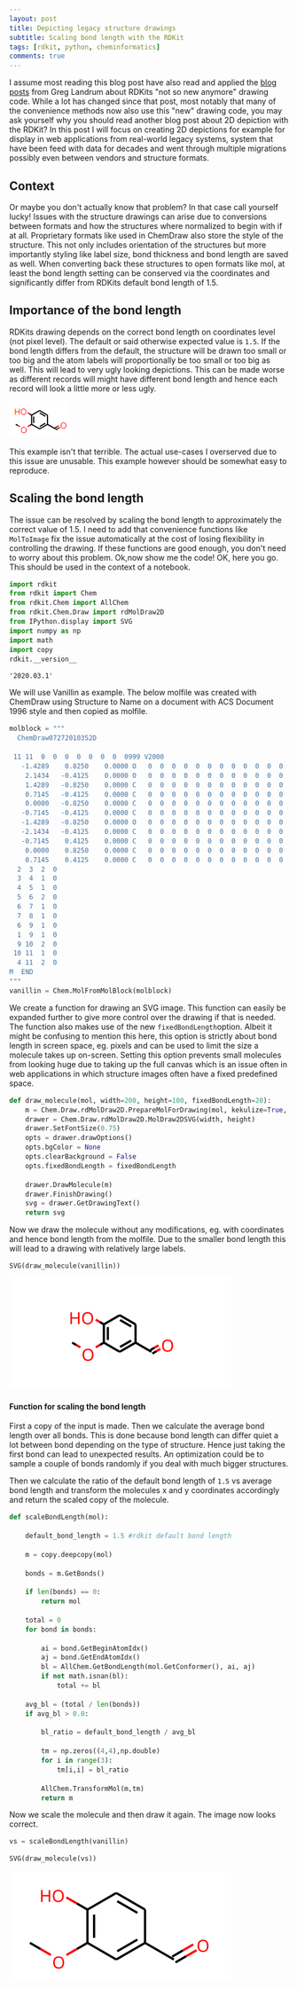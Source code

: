 ```yaml
---
layout: post
title: Depicting legacy structure drawings
subtitle: Scaling bond length with the RDKit 
tags: [rdkit, python, cheminformatics]
comments: true
---
```


I assume most reading this blog post have also read and applied the [blog posts](https://rdkit.blogspot.com/2015/02/new-drawing-code.html) from Greg Landrum about 
RDKits "not so new anymore" drawing code.  While a lot has changed since that post, most notably that many of the convenience methods now also use this "new" drawing code, you may ask yourself why you should read another blog post about 2D depiction with the RDKit? In this post I will focus on creating 2D depictions for example for display in web applications from real-world legacy systems, system that have been feed with data for decades and went through multiple migrations possibly even between vendors and structure formats.

## Context

Or maybe you don't actually know that problem? In that case call yourself lucky! Issues with the structure drawings can arise due to conversions between formats and how the structures where normalized to begin with if at all. Proprietary formats like used in ChemDraw also store the style of the structure. This not only includes orientation of the structures but more importantly styling like label size, bond thickness and bond length are saved as well. When converting back these structures to open formats like mol, at least the bond length setting can be conserved via the coordinates and significantly differ from RDKits default bond length of 1.5. 

## Importance of the bond length

RDKits drawing depends on the correct bond length on coordinates level (not pixel level). The default or said otherwise expected value is `1.5`. If the bond length differs from the default, the structure will be drawn too small or too big and the atom labels will proportionally be too small or too big as well. This will lead to very ugly looking depictions. This can be made worse as different records will might have different bond length and hence each record will look a little more or less ugly.

![vanillin_ugly](/assets/img/vanillin_ugly.png)

This example isn't that terrible. The actual use-cases I overserved due to this issue are unusable. This example however should be somewhat easy to reproduce.

## Scaling the bond length

The issue can be resolved by scaling the bond length to approximately the correct value of 1.5. I need to add that convenience functions like `MolToImage` fix the issue automatically at the cost of losing flexibility in controlling the drawing. If these functions are good enough, you don't need to worry about this problem.  Ok,now show me the code! OK, here you go. This should be used in the context of a notebook.

```python
import rdkit
from rdkit import Chem
from rdkit.Chem import AllChem
from rdkit.Chem.Draw import rdMolDraw2D
from IPython.display import SVG
import numpy as np
import math
import copy
rdkit.__version__
```




    '2020.03.1'



We will use Vanillin as example. The below molfile was created with ChemDraw using Structure to Name on a document with ACS Document 1996 style and then copied as molfile.


```python
molblock = """
  ChemDraw07272010352D

 11 11  0  0  0  0  0  0  0  0999 V2000
   -1.4289    0.8250    0.0000 O   0  0  0  0  0  0  0  0  0  0  0  0
    2.1434   -0.4125    0.0000 O   0  0  0  0  0  0  0  0  0  0  0  0
    1.4289   -0.8250    0.0000 C   0  0  0  0  0  0  0  0  0  0  0  0
    0.7145   -0.4125    0.0000 C   0  0  0  0  0  0  0  0  0  0  0  0
    0.0000   -0.8250    0.0000 C   0  0  0  0  0  0  0  0  0  0  0  0
   -0.7145   -0.4125    0.0000 C   0  0  0  0  0  0  0  0  0  0  0  0
   -1.4289   -0.8250    0.0000 O   0  0  0  0  0  0  0  0  0  0  0  0
   -2.1434   -0.4125    0.0000 C   0  0  0  0  0  0  0  0  0  0  0  0
   -0.7145    0.4125    0.0000 C   0  0  0  0  0  0  0  0  0  0  0  0
    0.0000    0.8250    0.0000 C   0  0  0  0  0  0  0  0  0  0  0  0
    0.7145    0.4125    0.0000 C   0  0  0  0  0  0  0  0  0  0  0  0
  2  3  2  0      
  3  4  1  0      
  4  5  1  0      
  5  6  2  0      
  6  7  1  0      
  7  8  1  0      
  6  9  1  0      
  1  9  1  0      
  9 10  2  0      
 10 11  1  0      
  4 11  2  0      
M  END
"""
vanillin = Chem.MolFromMolBlock(molblock)
```

We create a function for drawing an SVG image. This function can easily be expanded further to give more control over the drawing if that is needed. The function also makes use of the new `fixedBondLength`option. Albeit it might be confusing to mention this here, this option is strictly about bond length in screen space, eg. pixels and can be used to limit the size a molecule takes up on-screen. Setting this option prevents small molecules from looking huge due to taking up the full canvas which is an issue often in web applications in which structure images often have a fixed predefined space.


```python
def draw_molecule(mol, width=200, height=100, fixedBondLength=20):
    m = Chem.Draw.rdMolDraw2D.PrepareMolForDrawing(mol, kekulize=True, addChiralHs=True)
    drawer = Chem.Draw.rdMolDraw2D.MolDraw2DSVG(width, height)
    drawer.SetFontSize(0.75)       
    opts = drawer.drawOptions()        
    opts.bgColor = None
    opts.clearBackground = False
    opts.fixedBondLength = fixedBondLength

    drawer.DrawMolecule(m)
    drawer.FinishDrawing()
    svg = drawer.GetDrawingText() 
    return svg
```

Now we draw the molecule without any modifications, eg. with coordinates and hence bond length from the molfile. Due to the smaller bond length this will lead to a drawing with relatively large labels.


```python
SVG(draw_molecule(vanillin))
```




![vanillin_ugly](/assets/img/vanillin_ugly.svg)

#### Function for scaling the bond length

First a copy of the input is made. Then we calculate the average bond length  over all bonds. This is done because bond length can differ quiet a lot between bond depending on the type of structure. Hence just taking the first bond can lead to unexpected results. An optimization could be to sample a couple of bonds randomly if you deal with much bigger structures.

Then we calculate the ratio of the default bond length of `1.5` vs average bond length and transform the molecules x and y coordinates accordingly and return the scaled copy of the molecule.


```python
def scaleBondLength(mol):

    default_bond_length = 1.5 #rdkit default bond length
    
    m = copy.deepcopy(mol)
    
    bonds = m.GetBonds()

    if len(bonds) == 0:
        return mol

    total = 0
    for bond in bonds:

        ai = bond.GetBeginAtomIdx()
        aj = bond.GetEndAtomIdx()
        bl = AllChem.GetBondLength(mol.GetConformer(), ai, aj)
        if not math.isnan(bl):
            total += bl

    avg_bl = (total / len(bonds))
    if avg_bl > 0.0:

        bl_ratio = default_bond_length / avg_bl

        tm = np.zeros((4,4),np.double)
        for i in range(3): 
            tm[i,i] = bl_ratio

        AllChem.TransformMol(m,tm)
        return m
```

Now we scale the molecule and then draw it again. The image now looks correct.


```python
vs = scaleBondLength(vanillin)
```


```python
SVG(draw_molecule(vs))
```




![vanillin_fixed](../assets/img/vanillin_fixed.svg)

